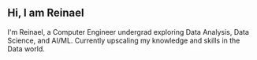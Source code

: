 ## Hi, I am Reinael

I'm Reinael, a Computer Engineer undergrad exploring Data Analysis, Data Science, and AI/ML. Currently upscaling my knowledge and skills in the Data world.


